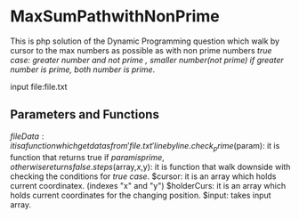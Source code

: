 # MaxSumPathwithNonPrime
This is php solution of the Dynamic Programming question which walk by cursor to the max numbers as possible as with non prime numbers 
*true case: greater number and not prime  , smaller number(not prime) if greater number is prime, both number is prime*. 

input file:file.txt
## Parameters and Functions
$fileData: it is a function which get datas from 'file.txt' line by line.
check_prime($param): it is function that returns true if $param is prime, otherwise returns false.
steps($array,$x,$y): it is function that walk downside with checking the conditions for *true case*.
$cursor: it is an array which holds current coordinatex. (indexes "x" and "y")
$holderCurs: it is an array which holds current coordinates for the changing position.
$input: takes input array.


